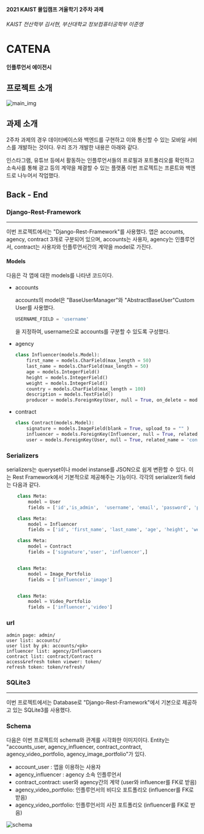 #### 2021 KAIST 몰입캠프 겨울학기 2주차 과제
###### KAIST 전산학부 김서현, 부산대학교 정보컴퓨터공학부 이준영
# CATENA
#### 인플루언서 에이전시
## 프로젝트 소개
![main_img](https://images.velog.io/images/rubinstory/post/29661e7b-05cb-4162-876a-1a198c78129c/first.png)
## 과제 소개
2주차 과제의 경우 데이터베이스와 백엔드를 구현하고 이와 통신할 수 있는 모바일 서비스를 개발하는 것이다.
우리 조가 개발한 내용은 아래와 같다.
>
인스타그램, 유튜브 등에서 활동하는 인플루언서들의 프로필과 포트폴리오를 확인하고 소속사를 통해 광고 등의 계약을 체결할 수 있는 플랫폼
이번 프로젝트는 프론트와 백엔드로 나누어서 작업했다.
## Back - End
### Django-Rest-Framework
***
이번 프로젝트에서는 "Django-Rest-Framework"를 사용했다. 앱은 accounts, agency, contract 3개로 구분되어 있으며, accounts는 사용자, agency는 인플루언서, contract는 사용자와 인플루언서간의 계약을 model로 가진다. 

#### Models
다음은 각 앱에 대한 models를 나타낸 코드이다.
* accounts 


    accounts의 model은 "BaseUserManager"와 "AbstractBaseUser"Custom User를 사용했다. 
    ~~~python
    USERNAME_FIELD = 'username'
    ~~~
    을 지정하여, username으로 accounts를 구분할 수 있도록 구성했다. 


* agency
    ~~~ python
    class Influencer(models.Model):
        first_name = models.CharField(max_length = 50)
        last_name = models.CharField(max_length = 50)
        age = models.IntegerField()
        height = models.IntegerField()
        weight = models.IntegerField()
        country = models.CharField(max_length = 100)
        description = models.TextField()
        producer = models.ForeignKey(User, null = True, on_delete = models.CASCADE)
    ~~~

* contract
    ~~~python
    class Contract(models.Model):
        signature = models.ImageField(blank = True, upload_to = "" )
        influencer = models.ForeignKey(Influencer, null = True, related_name = 'contract', on_delete = models.CASCADE)
        user = models.ForeignKey(User, null = True, related_name = 'contract', on_delete = models.CASCADE)
    ~~~

### Serializers
serializers는 queryset이나 model instanse를 JSON으로 쉽게 변환할 수 있다. 이는 Rest Framework에서 기본적으로 제공해주는 기능이다.
각각의 serializer의 field는 다음과 같다.

~~~python
    class Meta:
        model = User
        fields = ['id','is_admin',  'username', 'email', 'password', 'profile_image', 'contract',]

    class Meta: 
        model = Influencer
        fields = ['id', 'first_name', 'last_name', 'age', 'height', 'weight', 'country', 'description', 'producer', 'image', 'video', 'contract',]

    class Meta:
        model = Contract
        fields = ['signature','user', 'influencer',]


    class Meta:
        model = Image_Portfolio
        fields = ['influencer','image']


    class Meta:
        model = Video_Portfolio
        fields = ['influencer','video']
~~~

### url
    admin page: admin/
    user list: accounts/
    user list by pk: accounts/<pk>
    influencer list: agency/Influencers
    contract list: contract/Contract
    access&refresh token viewer: token/
    refresh token: token/refresh/


### SQLite3
***
이번 프로젝트에서는 Database로 "Django-Rest-Framework"에서 기본으로 제공하고 있는 SQLite3를 사용했다. 

### Schema
다음은 이번 프로젝트의 schema와 관계를 시각화한 이미지이다. 
Entity는 "accounts_user, agency_influencer, contract_contract, agency_video_portfolio, agency_image_portfolio"가 있다. 

* account_user : 앱을 이용하는 사용자
* agency_influencer : agency 소속 인플루언서
* contract_contract: user와 agency간의 계약 (user와 influencer를 FK로 받음)
* agency_video_portfolio: 인플루언서의 비디오 포트폴리오 (influencer를 FK로 받음)
* agency_video_portfolio: 인플루언서의 사진 포트폴리오 (influencer를 FK로 받음)

![schema](https://user-images.githubusercontent.com/87957569/148932043-0b6bee9f-7f5b-4d38-96bf-efd448d524cd.png)



